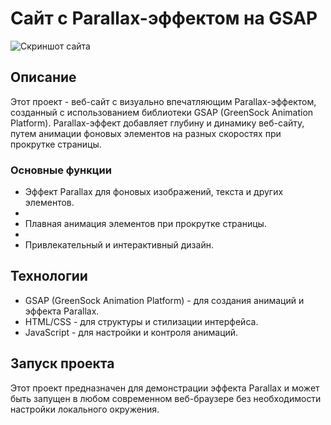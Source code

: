 # Сайт с Parallax-эффектом на GSAP

![Скриншот сайта](./)

## Описание

Этот проект - веб-сайт с визуально впечатляющим Parallax-эффектом, созданный с использованием библиотеки GSAP (GreenSock Animation Platform). 
Parallax-эффект добавляет глубину и динамику веб-сайту, путем анимации фоновых элементов на разных скоростях при прокрутке страницы.

### Основные функции

- Эффект Parallax для фоновых изображений, текста и других элементов.
- 
- Плавная анимация элементов при прокрутке страницы.
- 
- Привлекательный и интерактивный дизайн.

## Технологии

- GSAP (GreenSock Animation Platform) - для создания анимаций и эффекта Parallax.
- HTML/CSS - для структуры и стилизации интерфейса.
- JavaScript - для настройки и контроля анимаций.

## Запуск проекта

Этот проект предназначен для демонстрации эффекта Parallax и может быть запущен в любом современном веб-браузере без необходимости настройки локального окружения.
